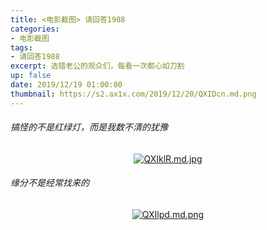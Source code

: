 ```yaml
---
title: <电影截图> 请回答1988
categories:
- 电影截图
tags: 
- 请回答1988
excerpt: 选错老公的观众们，每看一次都心如刀割
up: false
date: 2019/12/19 01:00:00
thumbnail: https://s2.ax1x.com/2019/12/20/QXIDcn.md.png
---
```

###### 搞怪的不是红绿灯，而是我数不清的犹豫

  <div align="center">

[![QXIklR.md.jpg](https://s2.ax1x.com/2019/12/20/QXIklR.md.jpg)](https://imgchr.com/i/QXIklR)

  </div>

###### 缘分不是经常找来的
  <div align="center">

[![QXIlpd.md.png](https://s2.ax1x.com/2019/12/20/QXIlpd.md.png)](https://imgchr.com/i/QXIlpd)

  </div>
